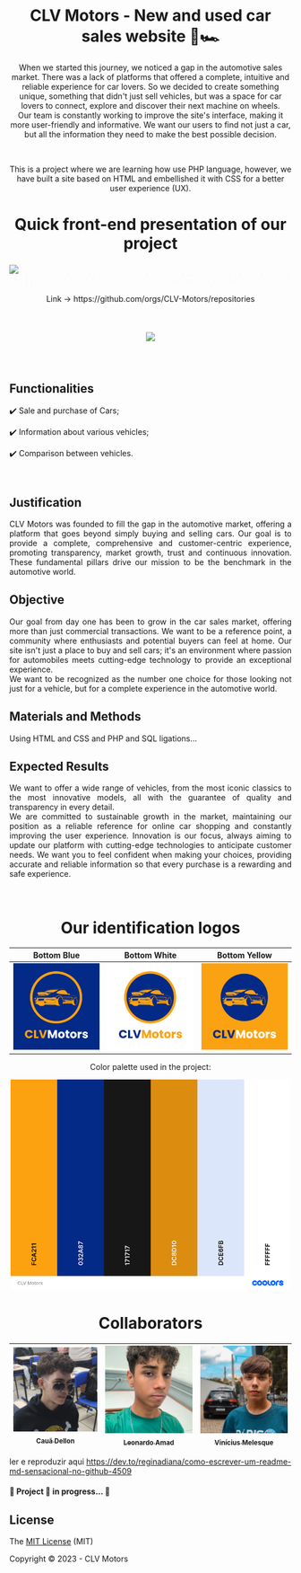 
<h1 align="center">
  CLV Motors - New and used car sales website 🚗🏎️
</h1>

<p align="center">
   When we started this journey, we noticed a gap in the automotive sales market. There was a lack of platforms that offered a complete, intuitive and reliable experience for car lovers. So we decided to create something unique, something that didn't just sell vehicles, but was a space for car lovers to connect, explore and discover their next machine on wheels.
</br>Our team is constantly working to improve the site's interface, making it more user-friendly and informative. We want our users to find not just a car, but all the information they need to make the best possible decision.
</p>
</br>

  <p align="center">
This is a project where we are learning how use PHP language, however, we have built a site based on HTML and embellished it with CSS for a better user experience (UX).
  </p>
  
<h1 align="center">
  Quick front-end presentation of our project  
</h1>

<img align="center" src="FrontPitch.gif">
<img align="center" src="ClickHere2.gif">

<p align="center"> 
  Link -> https://github.com/orgs/CLV-Motors/repositories
</p>

<h1 align="center">
  <img src="https://readme-typing-svg.herokuapp.com/?font=Righteous&size=35&center=true&vCenter=true&width=500&height=70&duration=4000&lines=⬆️+⬆️+⬆️+⬆️;+⬆️+⬆️+⬆️+⬆️;" />
</h1>

</br>

## Functionalities

:heavy_check_mark: Sale and purchase of Cars;

:heavy_check_mark: Information about various vehicles;

:heavy_check_mark: Comparison between vehicles.

</br>


## Justification

  <p align="justify"> 
  CLV Motors was founded to fill the gap in the automotive market, offering a platform that goes beyond simply buying and selling cars. Our goal is to provide a complete, comprehensive and customer-centric experience, promoting transparency, market growth, trust and continuous innovation. These fundamental pillars drive our mission to be the benchmark in the automotive world.
  </p>
  
## Objective

  <p align="justify"> 
  Our goal from day one has been to grow in the car sales market, offering more than just commercial transactions. We want to be a reference point, a community where enthusiasts and potential buyers can feel at home. Our site isn't just a place to buy and sell cars; it's an environment where passion for automobiles meets cutting-edge technology to provide an exceptional experience.
</br> We want to be recognized as the number one choice for those looking not just for a vehicle, but for a complete experience in the automotive world.
</p>

## Materials and Methods

  <p align="justify"> 
 Using HTML and CSS and PHP and SQL ligations...
  </p>

## Expected Results

  <p align="justify"> 
  We want to offer a wide range of vehicles, from the most iconic classics to the most innovative models, all with the guarantee of quality and transparency in every detail.
  </br> We are committed to sustainable growth in the market, maintaining our position as a reliable reference for online car shopping and constantly improving the user experience. Innovation is our focus, always aiming to update our platform with cutting-edge technologies to anticipate customer needs. We want you to feel confident when making your choices, providing accurate and reliable information so that every purchase is a rewarding and safe experience.
  </p>

</br>

<h1 align="center">
  Our identification logos
</h1>

| Bottom Blue | Bottom White | Bottom Yellow |
|:----------:|:---------:|:--------:|
| ![example](/LOGOFundoAzul.png) | ![LOGOFundoBranco](/LOGOFundoBranco.png) | ![example](/LOGOFundoAmarelo.png) |


  <p align="center"> 
  Color palette used in the project:
  </p>

<div align="center">
<img width="500" src="CLVMotors_Paleta.png" link src="https://github.com/orgs/CLV-Motors/repositories">
</div>

<h1 align="center">
  Collaborators
</h1>

<div align="center">
  
[<img src="cd.png" width=200 > <br> <sub> Cauã Dellon </sub>](https://github.com/0449) | [<img src="la.png" width=200 > <br> <sub> Leonardo Amad </sub>](https://github.com/LeonardoAmad) | [<img src="vm.png" width=200 > <br> <sub> Vinícius Melesque </sub>](https://github.com/vinimelesque) |
| :---: | :---: | :---: |
</div>

ler e reproduzir aqui
https://dev.to/reginadiana/como-escrever-um-readme-md-sensacional-no-github-4509

<h4 align="justify"> 
  🚧  Project 🚀 in progress...  🚧
<h4></h4>

## License

The [MIT License](LICENSE) (MIT)

Copyright :copyright: 2023 - CLV Motors

